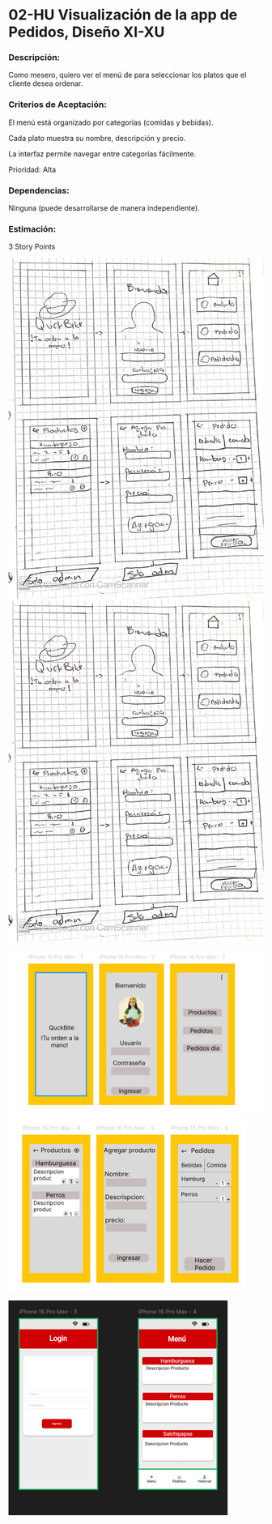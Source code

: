 # 02-HU Visualización de la app de Pedidos, Diseño XI-XU

### Descripción:
Como mesero, quiero ver el menú de para seleccionar los platos que el cliente desea ordenar.

### Criterios de Aceptación:

El menú está organizado por categorías (comidas y bebidas).

Cada plato muestra su nombre, descripción y precio.

La interfaz permite navegar entre categorías fácilmente.

Prioridad: Alta

### Dependencias:
Ninguna (puede desarrollarse de manera independiente).

### Estimación:
3 Story Points

![alt text](Img/MockUp_V0.jpg)
![alt text](Img/MockUp_V0.jpg)

![alt text](<Img/image (1).png>)
![alt text](Img/Img.png)

![Remake Login](Img/image.png)
